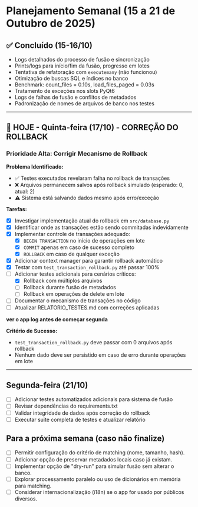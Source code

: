 # Planejamento Semanal (15 a 21 de Outubro de 2025)

## ✅ Concluído (15-16/10)
- Logs detalhados do processo de fusão e sincronização
- Prints/logs para início/fim da fusão, progresso em lotes
- Tentativa de refatoração com `executemany` (não funcionou)
- Otimização de buscas SQL e índices no banco
- Benchmark: count_files = 0.10s, load_files_paged = 0.03s
- Tratamento de exceções nos slots PyQt6
- Logs de falhas de fusão e conflitos de metadados
- Padronização de nomes de arquivos de banco nos testes

---

## 🔴 HOJE - Quinta-feira (17/10) - CORREÇÃO DO ROLLBACK
### Prioridade Alta: Corrigir Mecanismo de Rollback

**Problema Identificado:**
- ✅ Testes executados revelaram falha no rollback de transações
- ❌ Arquivos permanecem salvos após rollback simulado (esperado: 0, atual: 2)
- ⚠️ Sistema está salvando dados mesmo após erro/exceção

**Tarefas:**
- [x] Investigar implementação atual do rollback em `src/database.py`
- [x] Identificar onde as transações estão sendo commitadas indevidamente
- [x] Implementar controle de transações adequado:
  - [x] `BEGIN TRANSACTION` no início de operações em lote
  - [x] `COMMIT` apenas em caso de sucesso completo
  - [x] `ROLLBACK` em caso de qualquer exceção
- [x] Adicionar context manager para garantir rollback automático
- [x] Testar com `test_transaction_rollback.py` até passar 100%
- [ ] Adicionar testes adicionais para cenários críticos:
  - [x] Rollback com múltiplos arquivos
  - [ ] Rollback durante fusão de metadados
  - [ ] Rollback em operações de delete em lote
- [ ] Documentar o mecanismo de transações no código
- [ ] Atualizar RELATORIO_TESTES.md com correções aplicadas

**ver o app log antes de começar segunda**

**Critério de Sucesso:**
- `test_transaction_rollback.py` deve passar com 0 arquivos após rollback
- Nenhum dado deve ser persistido em caso de erro durante operações em lote

---

## Segunda-feira (21/10)
- [ ] Adicionar testes automatizados adicionais para sistema de fusão
- [ ] Revisar dependências do requirements.txt
- [ ] Validar integridade de dados após correção do rollback
- [ ] Executar suite completa de testes e atualizar relatório

## Para a próxima semana (caso não finalize)
- [ ] Permitir configuração do critério de matching (nome, tamanho, hash).
- [ ] Adicionar opção de preservar metadados locais caso já existam.
- [ ] Implementar opção de "dry-run" para simular fusão sem alterar o banco.
- [ ] Explorar processamento paralelo ou uso de dicionários em memória para matching.
- [ ] Considerar internacionalização (i18n) se o app for usado por públicos diversos.
